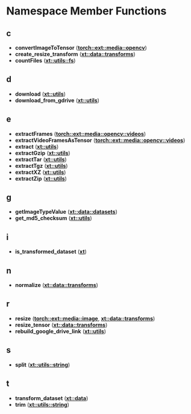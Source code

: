 
# Namespace Member Functions



## c

* **convertImageToTensor** ([**torch::ext::media::opencv**](namespacetorch_1_1ext_1_1media_1_1opencv.md))
* **create\_resize\_transform** ([**xt::data::transforms**](namespacext_1_1data_1_1transforms.md))
* **countFiles** ([**xt::utils::fs**](namespacext_1_1utils_1_1fs.md))


## d

* **download** ([**xt::utils**](namespacext_1_1utils.md))
* **download\_from\_gdrive** ([**xt::utils**](namespacext_1_1utils.md))


## e

* **extractFrames** ([**torch::ext::media::opencv::videos**](namespacetorch_1_1ext_1_1media_1_1opencv_1_1videos.md))
* **extractVideoFramesAsTensor** ([**torch::ext::media::opencv::videos**](namespacetorch_1_1ext_1_1media_1_1opencv_1_1videos.md))
* **extract** ([**xt::utils**](namespacext_1_1utils.md))
* **extractGzip** ([**xt::utils**](namespacext_1_1utils.md))
* **extractTar** ([**xt::utils**](namespacext_1_1utils.md))
* **extractTgz** ([**xt::utils**](namespacext_1_1utils.md))
* **extractXZ** ([**xt::utils**](namespacext_1_1utils.md))
* **extractZip** ([**xt::utils**](namespacext_1_1utils.md))


## g

* **getImageTypeValue** ([**xt::data::datasets**](namespacext_1_1data_1_1datasets.md))
* **get\_md5\_checksum** ([**xt::utils**](namespacext_1_1utils.md))


## i

* **is\_transformed\_dataset** ([**xt**](namespacext.md))


## n

* **normalize** ([**xt::data::transforms**](namespacext_1_1data_1_1transforms.md))


## r

* **resize** ([**torch::ext::media::image**](namespacetorch_1_1ext_1_1media_1_1image.md), [**xt::data::transforms**](namespacext_1_1data_1_1transforms.md))
* **resize\_tensor** ([**xt::data::transforms**](namespacext_1_1data_1_1transforms.md))
* **rebuild\_google\_drive\_link** ([**xt::utils**](namespacext_1_1utils.md))


## s

* **split** ([**xt::utils::string**](namespacext_1_1utils_1_1string.md))


## t

* **transform\_dataset** ([**xt::data**](namespacext_1_1data.md))
* **trim** ([**xt::utils::string**](namespacext_1_1utils_1_1string.md))




